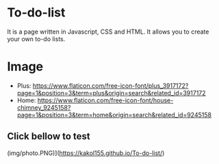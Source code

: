 # To-do-list
 It is a page written in Javascript, CSS and HTML. It allows you to create your own to-do lists.

# Image
* Plus: https://www.flaticon.com/free-icon-font/plus_3917172?page=1&position=3&term=plus&origin=search&related_id=3917172
* Home: https://www.flaticon.com/free-icon-font/house-chimney_9245158?page=1&position=3&term=home&origin=search&related_id=9245158

## Click bellow to test
(img/photo.PNG)](https://kakol155.github.io/To-do-list/)

